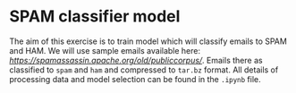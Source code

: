 # SPAM classifier model
The aim of this exercise is to train model which will classify emails to SPAM and HAM. We will use sample emails available here: *https://spamassassin.apache.org/old/publiccorpus/*. Emails there as classified to `spam` and `ham` and compressed to `tar.bz` format.
All details of processing data and model selection can be found in the `.ipynb` file.
